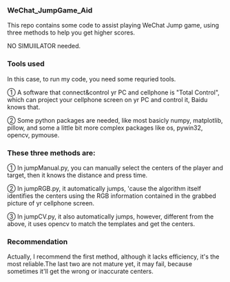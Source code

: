 ### WeChat_JumpGame_Aid
This repo contains some code to assist playing WeChat Jump game, using three methods to help you get higher scores. 

NO SIMUllLATOR needed.

### Tools used
In this case, to run my code, you need some requried tools.

① A software that connect&control yr PC and cellphone is "Total Control", which can project your cellphone screen on yr PC and control it, Baidu knows that.

② Some python packages are needed, like most basicly numpy, matplotlib, pillow, and some a little bit more complex packages like os, pywin32, opencv, pymouse.

### These three methods are:
① In jumpManual.py, you can manually select the centers of the player and target, then it knows the distance and press time.

② In jumpRGB.py, it automatically jumps, 'cause the algorithm itself identifies the centers using the RGB information contained in the grabbed picture of yr cellphone screen.

③ In jumpCV.py, it also automatically jumps, however, different from the above, it uses opencv to match the templates and get the centers.

### Recommendation
Actually, I recommend the first method, although it lacks efficiency, it's the most reliable.The last two are not mature yet, it may fail, because sometimes it'll get the wrong or inaccurate  centers.


